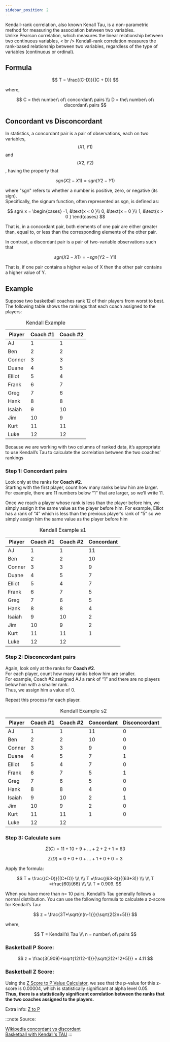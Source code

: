 ```yaml
---
sidebar_position: 2
---
```


Kendall-rank correlation, also known Kenall Tau, is a non-parametric method for measuring the association between two variables. <br />
Unlike Pearson correlation, which measures the linear relationship between two continuous variables, < br />
Kendall-rank correlation measures the rank-based relationship between two variables, regardless of the type of variables (continuous or ordinal).

## Formula
$$
T = \frac{(C-D)}{(C + D)}
$$

where,

$$
C = the\ number\ of\ concordant\ pairs
\\\
D = the\ number\ of\ discordant\ pairs
$$

## Concordant vs Disconcordant

In statistics, a concordant pair is a pair of observations, each on two variables, $$(X1,Y1)$$ and $$(X2,Y2)$$, having the property that

$$
sgn(X2-X1) = sgn(Y2-Y1)
$$

where "sgn" refers to whether a number is positive, zero, or negative (its sign). <br />
Specifically, the signum function, often represented as sgn, is defined as:

$$
sgn\ x = \begin{cases}
-1, &\text{x < 0 }\\
0, &\text{x = 0 }\\
1, &\text{x > 0 } 
\end{cases}
$$

That is, in a concordant pair, both elements of one pair are either greater than, equal to, or less than the corresponding elements of the other pair.<br />

In contrast, a discordant pair is a pair of two-variable observations such that

$$
sgn(X2-X1) = -sgn(Y2-Y1)
$$

That is, if one pair contains a higher value of X then the other pair contains a higher value of Y.
## Example

Suppose two basketball coaches rank 12 of their players from worst to best. <br />
The following table shows the rankings that each coach assigned to the players:

<table class="GeneratedTable">
    <caption>Kendall Example</caption>
    <thead>
        <tr>
            <th>Player</th>
            <th>Coach #1</th>
            <th>Coach #2</th>
        </tr>
    </thead>
    <tbody>
        <tr>
            <td>AJ</td>
            <td>1</td>
            <td>1</td>
        </tr>
        <tr>
            <td>Ben</td>
            <td>2</td>
            <td>2</td>
        </tr>
        <tr>
            <td>Conner</td>
            <td>3</td>
            <td>3</td>
        </tr>
        <tr>
            <td>Duane</td>
            <td>4</td>
            <td>5</td>
        </tr>
        <tr>
            <td>Elliot</td>
            <td>5</td>
            <td>4</td>
        </tr>
        <tr>
            <td>Frank</td>
            <td>6</td>
            <td>7</td>
        </tr>
        <tr>
            <td>Greg</td>
            <td>7</td>
            <td>6</td>
        </tr>
        <tr>
            <td>Hank</td>
            <td>8</td>
            <td>8</td>
        </tr>
        <tr>
            <td>Isaiah</td>
            <td>9</td>
            <td>10</td>
        </tr>
        <tr>
            <td>Jim</td>
            <td>10</td>
            <td>9</td>
        </tr>
        <tr>
            <td>Kurt</td>
            <td>11</td>
            <td>11</td>
        </tr>
        <tr>
            <td>Luke</td>
            <td>12</td>
            <td>12</td>
        </tr>
    </tbody>
</table>

Because we are working with two columns of ranked data, it’s appropriate to use Kendall’s Tau to calculate the correlation between the two coaches’ rankings

### Step 1: Concordant pairs

Look only at the ranks for **Coach #2**. <br />
Starting with the first player, count how many ranks below him are larger. <br />
For example, there are 11 numbers below “1” that are larger, so we’ll write 11.

Once we reach a player whose rank is less than the player before him, we simply assign it the same value as the player before him. 
For example, Elliot has a rank of “4” which is less than the previous player’s rank of “5” so we simply assign him the same value as the player before him

<table class="GeneratedTable">
    <caption>Kendall Example s1</caption>
    <thead>
        <tr>
            <th>Player</th>
            <th>Coach #1</th>
            <th>Coach #2</th>
            <th>Concordant</th>
        </tr>
    </thead>
    <tbody>
        <tr>
            <td>AJ</td>
            <td>1</td>
            <td>1</td>
            <td>11</td>
        </tr>
        <tr>
            <td>Ben</td>
            <td>2</td>
            <td>2</td>
            <td>10</td>
        </tr>
        <tr>
            <td>Conner</td>
            <td>3</td>
            <td>3</td>
            <td>9</td>
        </tr>
        <tr>
            <td>Duane</td>
            <td>4</td>
            <td>5</td>
            <td>7</td>
        </tr>
        <tr>
            <td>Elliot</td>
            <td>5</td>
            <td>4</td>
            <td>7</td>
        </tr>
        <tr>
            <td>Frank</td>
            <td>6</td>
            <td>7</td>
            <td>5</td>
        </tr>
        <tr>
            <td>Greg</td>
            <td>7</td>
            <td>6</td>
            <td>5</td>
        </tr>
        <tr>
            <td>Hank</td>
            <td>8</td>
            <td>8</td>
            <td>4</td>
        </tr>
        <tr>
            <td>Isaiah</td>
            <td>9</td>
            <td>10</td>
            <td>2</td>
        </tr>
        <tr>
            <td>Jim</td>
            <td>10</td>
            <td>9</td>
            <td>2</td>
        </tr>
        <tr>
            <td>Kurt</td>
            <td>11</td>
            <td>11</td>
            <td>1</td>
        </tr>
        <tr>
            <td>Luke</td>
            <td>12</td>
            <td>12</td>
            <td></td>
        </tr>
    </tbody>
</table>

### Step 2: Disconcordant pairs

Again, look only at the ranks for **Coach #2**. <br />
For each player, count how many ranks below him are smaller. <br />
For example, Coach #2 assigned AJ a rank of “1” and there are no players below him with a smaller rank. <br />
Thus, we assign him a value of 0.

Repeat this process for each player.

<table class="GeneratedTable">
    <caption>Kendall Example s2</caption>
    <thead>
        <tr>
            <th>Player</th>
            <th>Coach #1</th>
            <th>Coach #2</th>
            <th>Concordant</th>
            <th>Disconcordant</th>
        </tr>
    </thead>
    <tbody>
        <tr>
            <td>AJ</td>
            <td>1</td>
            <td>1</td>
            <td>11</td>
            <td>0</td>
        </tr>
        <tr>
            <td>Ben</td>
            <td>2</td>
            <td>2</td>
            <td>10</td>
            <td>0</td>
        </tr>
        <tr>
            <td>Conner</td>
            <td>3</td>
            <td>3</td>
            <td>9</td>
            <td>0</td>
        </tr>
        <tr>
            <td>Duane</td>
            <td>4</td>
            <td>5</td>
            <td>7</td>
            <td>1</td>
        </tr>
        <tr>
            <td>Elliot</td>
            <td>5</td>
            <td>4</td>
            <td>7</td>
            <td>0</td>
        </tr>
        <tr>
            <td>Frank</td>
            <td>6</td>
            <td>7</td>
            <td>5</td>
            <td>1</td>
        </tr>
        <tr>
            <td>Greg</td>
            <td>7</td>
            <td>6</td>
            <td>5</td>
            <td>0</td>
        </tr>
        <tr>
            <td>Hank</td>
            <td>8</td>
            <td>8</td>
            <td>4</td>
            <td>0</td>
        </tr>
        <tr>
            <td>Isaiah</td>
            <td>9</td>
            <td>10</td>
            <td>2</td>
            <td>1</td>
        </tr>
        <tr>
            <td>Jim</td>
            <td>10</td>
            <td>9</td>
            <td>2</td>
            <td>0</td>
        </tr>
        <tr>
            <td>Kurt</td>
            <td>11</td>
            <td>11</td>
            <td>1</td>
            <td>0</td>
        </tr>
        <tr>
            <td>Luke</td>
            <td>12</td>
            <td>12</td>
            <td></td>
            <td></td>
        </tr>
    </tbody>
</table>

### Step 3: Calculate sum

$$
Σ(C) = 11 + 10 + 9 + ... + 2 + 2 + 1 = 63
$$

$$
Σ(D) = 0 + 0 + 0 + ... + 1 + 0 + 0 = 3
$$

Apply the formula:

$$
T = \frac{(C-D)}{(C+D)}
\\\
\\\
T =\frac{(63-3)}{(63+3)}
\\\
\\\
T =\frac{60}{66}
\\\
\\\
T = 0.909.
$$


When you have more than n= 10 pairs, Kendall’s Tau generally follows a normal distribution. You can use the following formula to calculate a z-score for Kendall’s Tau:

$$
z = \frac{3T*\sqrt{n(n-1)}}{\sqrt{2(2n+5)}}
$$

where,

$$
T = Kendall’s\ Tau
\\\
n = number\ of\ pairs
$$

### Basketball P Score:

$$
z = \frac{3(.909)*\sqrt{12(12-1)}}{\sqrt{2(2*12+5)}} = 4.11
$$

### Basketball Z Score:

Using the [Z Score to P Value Calculator](https://www.statology.org/z-score-to-p-value-calculator/), we see that the p-value for this z-score is 0.00004, which is statistically significant at alpha level 0.05. <br />
**Thus, there is a statistically significant correlation between the ranks that the two coaches assigned to the players.**

Extra info: [Z to P](https://www.omnicalculator.com/statistics/p-value#how-do-i-calculate-p-value-from-test-statistic)



:::note
Source: 

[Wikipedia concordant vs discordant](https://en.wikipedia.org/wiki/Concordant_pair)<br />
[Basketball with Kendall's TAU](https://www.statology.org/kendalls-tau/)
:::